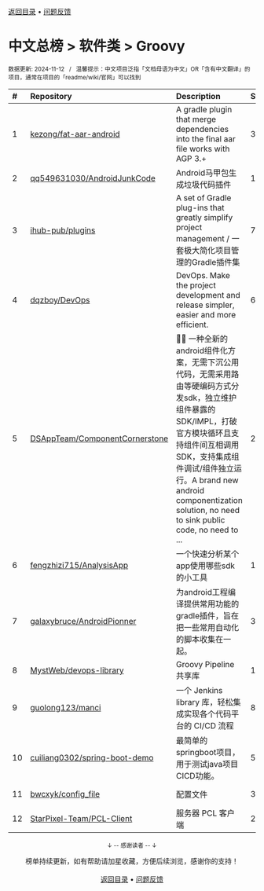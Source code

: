 <a href="https://gitee.com/GrowingGit/GitHub-Chinese-Top-Charts#github中文排行榜">返回目录</a> • <a href="/content/docs/feedback.md">问题反馈</a>

# 中文总榜 > 软件类 > Groovy
<sub>数据更新: 2024-11-12&nbsp;&nbsp;&nbsp;/&nbsp;&nbsp;&nbsp;温馨提示：中文项目泛指「文档母语为中文」OR「含有中文翻译」的项目，通常在项目的「readme/wiki/官网」可以找到</sub>

|#|Repository|Description|Stars|Updated|
|:-|:-|:-|:-|:-|
|1|[kezong/fat-aar-android](https://github.com/kezong/fat-aar-android)|A gradle plugin that merge dependencies into the final aar file works with AGP 3.+|3144|2024-07-25|
|2|[qq549631030/AndroidJunkCode](https://github.com/qq549631030/AndroidJunkCode)|Android马甲包生成垃圾代码插件|1097|2024-09-30|
|3|[ihub-pub/plugins](https://github.com/ihub-pub/plugins)|A set of Gradle plug-ins that greatly simplify project management / 一套极大简化项目管理的Gradle插件集|740|2024-11-11|
|4|[dqzboy/DevOps](https://github.com/dqzboy/DevOps)|DevOps. Make the project development and release simpler, easier and more efficient.|615|2024-07-09|
|5|[DSAppTeam/ComponentCornerstone](https://github.com/DSAppTeam/ComponentCornerstone)|:ant::ant:   一种全新的android组件化方案，无需下沉公用代码，无需采用路由等硬编码方式分发sdk，独立维护组件暴露的SDK/IMPL，打破官方模块循环且支持组件间互相调用SDK，支持集成组件调试/组件独立运行。A brand new android componentization solution, no need to sink public code, no need to ...|252|2024-10-18|
|6|[fengzhizi715/AnalysisApp](https://github.com/fengzhizi715/AnalysisApp)|一个快速分析某个app使用哪些sdk的小工具|169|2024-06-16|
|7|[galaxybruce/AndroidPionner](https://github.com/galaxybruce/AndroidPionner)|为android工程编译提供常用功能的gradle插件，旨在把一些常用自动化的脚本收集在一起。|39|2024-06-03|
|8|[MystWeb/devops-library](https://github.com/MystWeb/devops-library)|Groovy Pipeline 共享库|15|2024-11-08|
|9|[guolong123/manci](https://github.com/guolong123/manci)|一个 Jenkins library 库，轻松集成实现各个代码平台的 CI/CD 流程|8|2024-05-17|
|10|[cuiliang0302/spring-boot-demo](https://github.com/cuiliang0302/spring-boot-demo)|最简单的springboot项目，用于测试java项目CICD功能。|5|2024-08-01|
|11|[bwcxyk/config_file](https://github.com/bwcxyk/config_file)|配置文件|3|2024-10-31|
|12|[StarPixel-Team/PCL-Client](https://github.com/StarPixel-Team/PCL-Client)|服务器 PCL 客户端|2|2024-07-01|

<div align="center">
    <p><sub>↓ -- 感谢读者 -- ↓</sub></p>
    榜单持续更新，如有帮助请加星收藏，方便后续浏览，感谢你的支持！
</div>

<br/>

<div align="center"><a href="https://gitee.com/GrowingGit/GitHub-Chinese-Top-Charts#github中文排行榜">返回目录</a> • <a href="/content/docs/feedback.md">问题反馈</a></div>
